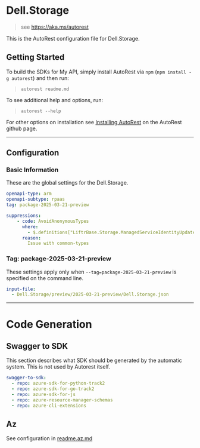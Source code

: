 # Dell.Storage

> see https://aka.ms/autorest

This is the AutoRest configuration file for Dell.Storage.

## Getting Started

To build the SDKs for My API, simply install AutoRest via `npm` (`npm install -g autorest`) and then run:

> `autorest readme.md`

To see additional help and options, run:

> `autorest --help`

For other options on installation see [Installing AutoRest](https://aka.ms/autorest/install) on the AutoRest github page.

---

## Configuration

### Basic Information

These are the global settings for the Dell.Storage.

```yaml
openapi-type: arm
openapi-subtype: rpaas
tag: package-2025-03-21-preview

suppressions:
    - code: AvoidAnonymousTypes
      where: 
        - $.definitions["LiftrBase.Storage.ManagedServiceIdentityUpdate"].properties.userAssignedIdentities.additionalProperties
      reason: 
        Issue with common-types
```

### Tag: package-2025-03-21-preview

These settings apply only when `--tag=package-2025-03-21-preview` is specified on the command line.

```yaml $(tag) == 'package-2025-03-21-preview'
input-file:
  - Dell.Storage/preview/2025-03-21-preview/Dell.Storage.json
```

---

# Code Generation

## Swagger to SDK

This section describes what SDK should be generated by the automatic system.
This is not used by Autorest itself.

```yaml $(swagger-to-sdk)
swagger-to-sdk:
  - repo: azure-sdk-for-python-track2
  - repo: azure-sdk-for-go-track2
  - repo: azure-sdk-for-js
  - repo: azure-resource-manager-schemas
  - repo: azure-cli-extensions
```

## Az

See configuration in [readme.az.md](./readme.az.md)
